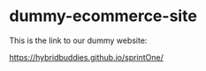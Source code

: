 ﻿# dummy-ecommerce-site

This is the link to our dummy website:

https://hybridbuddies.github.io/sprintOne/
